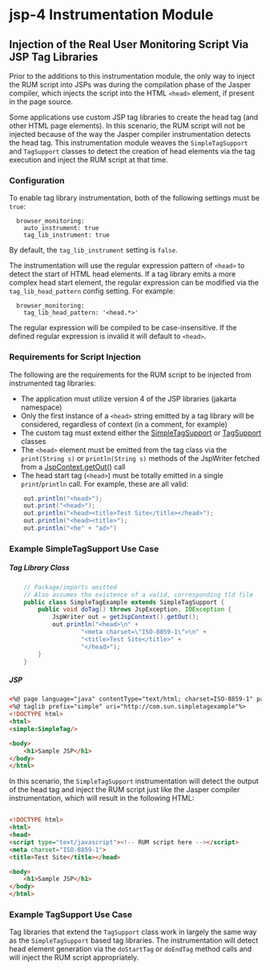 # jsp-4 Instrumentation Module

## Injection of the Real User Monitoring Script Via JSP Tag Libraries
Prior to the additions to this instrumentation module, the only way to inject the RUM script into JSPs was during the 
compilation phase of the Jasper compiler, which injects the script into the HTML `<head>` element, if present in the page
source.

Some applications use custom JSP tag libraries to create the head tag (and other HTML page elements). In this scenario, the
RUM script will not be injected because of the way the Jasper compiler instrumentation detects the head tag. This
instrumentation module weaves the `SimpleTagSupport` and `TagSupport` classes to detect the creation of head elements via the
tag execution and inject the RUM script at that time.

### Configuration
To enable tag library instrumentation, both of the following settings must be `true`:
```
  browser_monitoring:
    auto_instrument: true
    tag_lib_instrument: true
```

By default, the `tag_lib_instrument` setting is `false`.

The instrumentation will use the regular expression pattern of `<head>` to detect the start of HTML head elements.
If a tag library emits a more complex head start element, the regular expression can be modified via the `tag_lib_head_pattern`
config setting. For example:
```
  browser_monitoring:
    tag_lib_head_pattern: '<head.*>'
```
The regular expression will be compiled to be case-insensitive. If the defined regular expression is invalid it will default to `<head>`.


### Requirements for Script Injection
The following are the requirements for the RUM script to be injected from instrumented tag libraries:
- The application must utilize version 4 of the JSP libraries (jakarta namespace)
- Only the first instance of a `<head>` string emitted by a tag library will be considered, regardless of context (in a comment, for example)
- The custom tag must extend either the [SimpleTagSupport](https://jakarta.ee/specifications/pages/3.0/apidocs/jakarta/servlet/jsp/tagext/simpletagsupport) or 
[TagSupport](https://jakarta.ee/specifications/pages/3.0/apidocs/jakarta/servlet/jsp/tagext/tagsupport) classes
- The `<head>` element must be emitted from the tag class via the `print(String s)` or `println(String s)` methods of the JspWriter
fetched from a [JspContext.getOut()](https://jakarta.ee/specifications/pages/3.0/apidocs/jakarta/servlet/jsp/jspcontext) call
- The head start tag (`<head>`) must be totally emitted in a single `print`/`println` call. For example, these are all valid:
```java
    out.println("<head>");
    out.print("<head>");
    out.println("<head><title>Test Site</title></head>");
    out.println("<head><title>");
    out.println("<he" + "ad>")
```

### Example SimpleTagSupport Use Case
##### Tag Library Class
```java
    // Package/imports omitted
    // Also assumes the existence of a valid, corresponding tld file
    public class SimpleTagExample extends SimpleTagSupport {
        public void doTag() throws JspException, IOException {
            JspWriter out = getJspContext().getOut();
            out.println("<head>\n" +
                    "<meta charset=\"ISO-8859-1\">\n" +
                    "<title>Test Site</title>" +
                    "</head>");
        }
    }
```

##### JSP
```html
<%@ page language="java" contentType="text/html; charset=ISO-8859-1" pageEncoding="ISO-8859-1"%>
<%@ taglib prefix="simple" uri="http://com.sun.simpletagexample"%>
<!DOCTYPE html>
<html>
<simple:SimpleTag/>

<body>
	<h1>Sample JSP</h1>
</body>
</html>
```

In this scenario, the `SimpleTagSupport` instrumentation will detect the output of the head tag and inject the RUM script
just like the Jasper compiler instrumentation, which will result in the following HTML:
```html

<!DOCTYPE html>
<html>
<head>
<script type="text/javascript"><!-- RUM script here --></script>
<meta charset="ISO-8859-1">
<title>Test Site</title></head>

<body>
    <h1>Sample JSP</h1>
</body>
</html>
```

### Example TagSupport Use Case
Tag libraries that extend the `TagSupport` class work in largely the same way as the `SimpleTagSupport` based tag libraries. The instrumentation 
will detect head element generation via the `doStartTag` or `doEndTag` method calls and will inject the RUM script appropriately.
